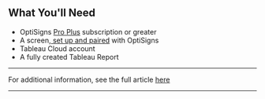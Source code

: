 ## What You'll Need

  * OptiSigns [Pro Plus](https://www.optisigns.com/pricing) subscription or greater
  * A screen,[ set up and paired](https://www.optisigns.com/blog/how-to-set-up-digital-signs-with-optisigns-and-amazon-fire-tv) with OptiSigns
  * Tableau Cloud account
  * A fully created Tableau Report



* * *

For additional information, see the full article [here](https://support.optisigns.com/hc/en-us/articles/39250660729747)

---

